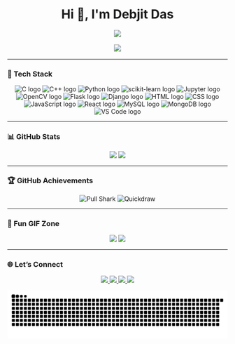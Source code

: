 <!-- HEADER -->
<h1 align="center">Hi 👋, I'm Debjit Das</h1>
<p align="center">
  <img src="https://readme-typing-svg.demolab.com/?lines=Crafting+AI-driven+Futures;CSE+(AI/ML)+Student;Tech+Enthusiast;Full-Stack+%26+ML+Developer&font=Fira+Code&center=true&width=440&height=45&color=36BCF7&vCenter=true&pause=1000&size=22" />
</p>

<p align="center">
  <img src="https://media.giphy.com/media/qgQUggAC3Pfv687qPC/giphy.gif" width="220" />
</p>

---

### 🚀 Tech Stack

<p align="center">

<!-- Programming Languages -->
<img src="https://cdn.jsdelivr.net/gh/devicons/devicon/icons/c/c-original.svg" height="40" alt="C logo" />
<img src="https://cdn.jsdelivr.net/gh/devicons/devicon/icons/cplusplus/cplusplus-original.svg" height="40" alt="C++ logo" />
<img src="https://cdn.jsdelivr.net/gh/devicons/devicon/icons/python/python-original.svg" height="40" alt="Python logo" />

<!-- Python ML Tools -->
<img src="https://upload.wikimedia.org/wikipedia/commons/0/05/Scikit_learn_logo_small.svg" height="40" alt="scikit-learn logo" />
<img src="https://cdn.jsdelivr.net/gh/devicons/devicon/icons/jupyter/jupyter-original.svg" height="40" alt="Jupyter logo" />
<img src="https://cdn.jsdelivr.net/gh/devicons/devicon/icons/opencv/opencv-original.svg" height="40" alt="OpenCV logo" />

<!-- Frameworks -->
<img src="https://cdn.jsdelivr.net/gh/devicons/devicon/icons/flask/flask-original.svg" height="40" alt="Flask logo" />
<img src="https://cdn.jsdelivr.net/gh/devicons/devicon/icons/django/django-plain.svg" height="40" alt="Django logo" />

<!-- Frontend -->
<img src="https://cdn.jsdelivr.net/gh/devicons/devicon/icons/html5/html5-original.svg" height="40" alt="HTML logo" />
<img src="https://cdn.jsdelivr.net/gh/devicons/devicon/icons/css3/css3-original.svg" height="40" alt="CSS logo" />
<img src="https://cdn.jsdelivr.net/gh/devicons/devicon/icons/javascript/javascript-original.svg" height="40" alt="JavaScript logo" />
<img src="https://cdn.jsdelivr.net/gh/devicons/devicon/icons/react/react-original.svg" height="40" alt="React logo" />

<!-- Database -->
<img src="https://cdn.jsdelivr.net/gh/devicons/devicon/icons/mysql/mysql-original.svg" height="40" alt="MySQL logo" />
<img src="https://cdn.jsdelivr.net/gh/devicons/devicon/icons/mongodb/mongodb-original.svg" height="40" alt="MongoDB logo" />

<!-- Tools -->
<img src="https://cdn.jsdelivr.net/gh/devicons/devicon/icons/vscode/vscode-original.svg" height="40" alt="VS Code logo" />

</p>

---

### 📊 GitHub Stats

<p align="center">
  <img src="https://github-readme-stats.vercel.app/api?username=debjit11&show_icons=true&theme=tokyonight&locale=en" height="160" />
  <img src="https://github-readme-stats.vercel.app/api/top-langs/?username=debjit11&layout=compact&theme=tokyonight" height="160" />
</p>

---

### 🏆 GitHub Achievements

<p align="center">
  <img src="https://github.githubassets.com/images/modules/profile/achievements/pull-shark-default.png" width="80" alt="Pull Shark" />
  <img src="https://github.githubassets.com/images/modules/profile/achievements/quickdraw-default.png" width="80" alt="Quickdraw" />
</p>

---





### 🎯 Fun GIF Zone

<p align="center">
  <img src="https://media.giphy.com/media/LmNwrBhejkK9EFP504/giphy.gif" width="350" />
  <img src="https://media.giphy.com/media/kH1DBkPNyZPOk0BxrM/giphy.gif" width="250" />
</p>

---

### 🌐 Let’s Connect

<p align="center">
  <a href="https://www.linkedin.com/in/debjit-das-7a028128a/" target="_blank">
    <img src="https://raw.githubusercontent.com/maurodesouza/profile-readme-generator/master/src/assets/icons/social/linkedin/default.svg" width="48" />
  </a>
  <a href="https://www.youtube.com/@DevMind7" target="_blank">
    <img src="https://raw.githubusercontent.com/maurodesouza/profile-readme-generator/master/src/assets/icons/social/youtube/default.svg" width="48" />
  </a>
  <a href="https://www.instagram.com/imdebjit_das/" target="_blank">
    <img src="https://raw.githubusercontent.com/maurodesouza/profile-readme-generator/master/src/assets/icons/social/instagram/default.svg" width="48" />
  </a>
  <a href="ddebjit421@gmail.com" target="_blank">
    <img src="https://raw.githubusercontent.com/maurodesouza/profile-readme-generator/master/src/assets/icons/social/gmail/default.svg" width="48" />
  </a>
</p>
<p align="center">
  <img src="https://github.com/debjit11/debjit11/blob/output/github-contribution-grid-snake.svg" alt="snake animation" />
</p>
